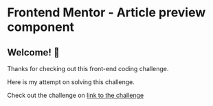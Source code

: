 # Frontend Mentor - Article preview component

## Welcome! 👋

Thanks for checking out this front-end coding challenge.

Here is my attempt on solving this challenge.

Check out the challenge on [link to the challenge](https://www.frontendmentor.io/challenges/article-preview-component-dYBN_pYFT)
